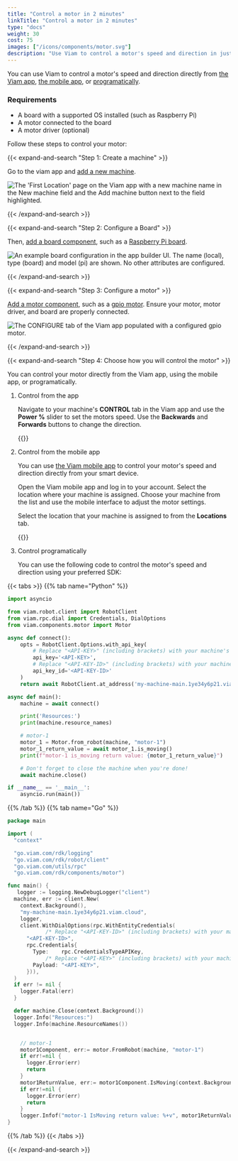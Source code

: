 ```yaml
---
title: "Control a motor in 2 minutes"
linkTitle: "Control a motor in 2 minutes"
type: "docs"
weight: 30
cost: 75
images: ["/icons/components/motor.svg"]
description: "Use Viam to control a motor's speed and direction in just a few steps."
---
```


You can use Viam to control a motor's speed and direction directly from [the Viam app](https://app.viam.com/), [the mobile app](/fleet/#the-viam-mobile-app), or [programatically](https://docs.viam.com/build/program/).

### Requirements

- A board with a supported OS installed (such as Raspberry Pi)
- A motor connected to the board
- A motor driver (optional)

Follow these steps to control your motor:

{{< expand-and-search "Step 1: Create a machine" >}}

Go to the viam app and [add a new machine](/cloud/machines/#add-a-new-machine).

![The 'First Location' page on the Viam app with a new machine name in the New machine field and the Add machine button next to the field highlighted.](/fleet/app-usage/create-machine.png)

{{< /expand-and-search >}}

{{< expand-and-search "Step 2: Configure a Board" >}}

Then, [add a board component](/components/board/), such as a [Raspberry Pi board](/components/board/pi/).

![An example board configuration in the app builder UI. The name (local), type (board) and model (pi) are shown. No other attributes are configured.](/components/board/pi-ui-config.png)

{{< /expand-and-search >}}

{{< expand-and-search "Step 3: Configure a motor" >}}

[Add a motor component](/components/motor/), such as a [gpio motor](/components/motor/gpio/).
Ensure your motor, motor driver, and board are properly connected.

![The CONFIGURE tab of the Viam app populated with a configured gpio motor.](/components/motor/gpio-config-ui.png)

{{< /expand-and-search >}}

{{< expand-and-search "Step 4: Choose how you will control the motor" >}}

You can control your motor directly from the Viam app, using the mobile app, or programatically.

1. Control from the app

   Navigate to your machine's **CONTROL** tab in the Viam app and use the **Power %** slider to set the motors speed.
   Use the **Backwards** and **Forwards** buttons to change the direction.

   {{<gif webm_src="/get-started/quickstarts/motor-control.webm" mp4_src="/get-started/quickstarts/motor-control.mp4" alt="Using the slider, Backwards, and Forwards buttons on the Viam app to control the direction and speed of a configured motor" class="alignright"  min-height="750px">}}

2. Control from the mobile app

   You can use [the Viam mobile app](/fleet/#the-viam-mobile-app) to control your motor's speed and direction directly from your smart device.

   Open the Viam mobile app and log in to your account.
   Select the location where your machine is assigned.
   Choose your machine from the list and use the mobile interface to adjust the motor settings.

   Select the location that your machine is assigned to from the **Locations** tab.

   {{<gif webm_src="/get-started/quickstarts/mobile-app-motor-control.webm" mp4_src="/get-started/quickstarts/mobile-app-motor-control.mp4" alt="Using an example machine on the Viam mobile app to set the direction and speed of a configured motor using the slider on the user interface" max-height="50px" max-width="200px" clear="both" class="alignright">}}

    <div style="clear: both;"></div>

3. Control programatically

   You can use the following code to control the motor's speed and direction using your preferred SDK:

{{< tabs >}}
{{% tab name="Python" %}}

```python
import asyncio

from viam.robot.client import RobotClient
from viam.rpc.dial import Credentials, DialOptions
from viam.components.motor import Motor

async def connect():
    opts = RobotClient.Options.with_api_key(
        # Replace "<API-KEY>" (including brackets) with your machine's api key
        api_key='<API-KEY>',
        # Replace "<API-KEY-ID>" (including brackets) with your machine's api key id
        api_key_id='<API-KEY-ID>'
    )
    return await RobotClient.at_address('my-machine-main.1ye34y6p21.viam.cloud', opts)

async def main():
    machine = await connect()

    print('Resources:')
    print(machine.resource_names)

    # motor-1
    motor_1 = Motor.from_robot(machine, "motor-1")
    motor_1_return_value = await motor_1.is_moving()
    print(f"motor-1 is_moving return value: {motor_1_return_value}")

    # Don't forget to close the machine when you're done!
    await machine.close()

if __name__ == '__main__':
    asyncio.run(main())

```

{{% /tab %}}
{{% tab name="Go" %}}

```go
package main

import (
  "context"

  "go.viam.com/rdk/logging"
  "go.viam.com/rdk/robot/client"
  "go.viam.com/utils/rpc"
  "go.viam.com/rdk/components/motor")

func main() {
   logger := logging.NewDebugLogger("client")
  machine, err := client.New(
    context.Background(),
    "my-machine-main.1ye34y6p21.viam.cloud",
    logger,
    client.WithDialOptions(rpc.WithEntityCredentials(
            /* Replace "<API-KEY-ID>" (including brackets) with your machine's api key id */
      "<API-KEY-ID>",
      rpc.Credentials{
        Type:    rpc.CredentialsTypeAPIKey,
            /* Replace "<API-KEY>" (including brackets) with your machine's api key */
        Payload: "<API-KEY>",
      })),
  )
  if err != nil {
    logger.Fatal(err)
  }

  defer machine.Close(context.Background())
  logger.Info("Resources:")
  logger.Info(machine.ResourceNames())


    // motor-1
    motor1Component, err:= motor.FromRobot(machine, "motor-1")
    if err!=nil {
      logger.Error(err)
      return
    }
    motor1ReturnValue, err:= motor1Component.IsMoving(context.Background())
    if err!=nil {
      logger.Error(err)
      return
    }
    logger.Infof("motor-1 IsMoving return value: %+v", motor1ReturnValue)
}
```

{{% /tab %}}
{{< /tabs >}}

{{< /expand-and-search >}}
